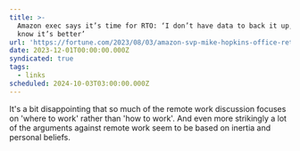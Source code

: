 ```yaml
---
title: >-
  Amazon exec says it’s time for RTO: ‘I don’t have data to back it up, but I
  know it’s better’
url: 'https://fortune.com/2023/08/03/amazon-svp-mike-hopkins-office-return/'
date: 2023-12-01T00:00:00.000Z
syndicated: true
tags:
  - links
scheduled: 2024-10-03T03:00:00.000Z
---
```


It's a bit disappointing that so much of the remote work discussion focuses on 'where to work' rather than 'how to work'. And even more strikingly a lot of the arguments against remote work seem to be based on inertia and personal beliefs.
